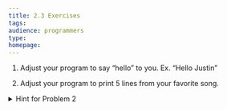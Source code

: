 ```yaml
---
title: 2.3 Exercises
tags:
audience: programmers
type:
homepage:
---
```

1.	Adjust your program to say “hello” to you. Ex. “Hello Justin”

2.	Adjust your program to print 5 lines from your favorite song.

<details>
<summary> Hint for Problem 2 </summary>
You'll need to add more lines of code
</details>
